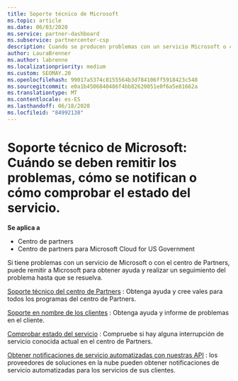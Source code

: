 ```yaml
---
title: Soporte técnico de Microsoft
ms.topic: article
ms.date: 06/03/2020
ms.service: partner-dashboard
ms.subservice: partnercenter-csp
description: Cuando se producen problemas con un servicio Microsoft o con el Centro de partners, puedes escalarlo a Microsoft para obtener ayuda y realizar un seguimiento del problema hasta que se resuelva.
author: LauraBrenner
ms.author: labrenne
ms.localizationpriority: medium
ms.custom: SEOMAY.20
ms.openlocfilehash: 99017a5374c8155564b3d784106ff5918423c548
ms.sourcegitcommit: e0a1b4506840486f4bb82620051e0f6a5e81662a
ms.translationtype: MT
ms.contentlocale: es-ES
ms.lasthandoff: 06/18/2020
ms.locfileid: "84992138"
---
```

# <a name="support-from-microsoft---when-to-escalate-issues-how-to-report-them-or-how-to-check-service-health"></a>Soporte técnico de Microsoft: Cuándo se deben remitir los problemas, cómo se notifican o cómo comprobar el estado del servicio.

**Se aplica a**

- Centro de partners
- Centro de partners para Microsoft Cloud for US Government

Si tiene problemas con un servicio de Microsoft o con el centro de Partners, puede remitir a Microsoft para obtener ayuda y realizar un seguimiento del problema hasta que se resuelva.

[Soporte técnico del centro de Partners](report-problems-with-partner-center.md) : Obtenga ayuda y cree vales para todos los programas del centro de Partners.

[Soporte en nombre de los clientes](report-problems-on-behalf-of-a-customer.md) : Obtenga ayuda y informe de problemas en el cliente.

[Comprobar estado del servicio](check-service-health.md) : Compruebe si hay alguna interrupción de servicio conocida actual en el centro de Partners.

[Obtener notificaciones de servicio automatizadas con nuestras API](get-automated-service-notifications-with-our-apis.md) : los proveedores de soluciones en la nube pueden obtener notificaciones de servicio automatizadas para los servicios de sus clientes.


 

 



